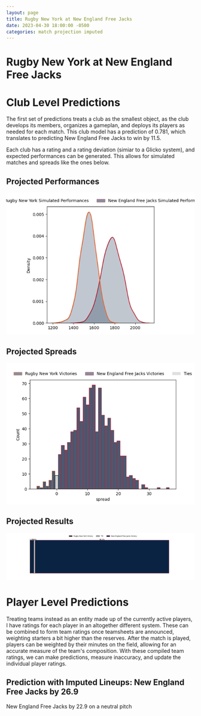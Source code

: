 ```yaml
---  
layout: page  
title: Rugby New York at New England Free Jacks  
date: 2023-04-30 18:00:00 -0500  
categories: match projection imputed  
---
```

# Rugby New York at New England Free Jacks

# Club Level Predictions


The first set of predictions treats a club as the smallest object, as the club develops its members, organizes a gameplan, and deploys its players as needed for each match. This club model has a prediction of 0.781, which translates to predicting New England Free Jacks to win by 11.5.

Each club has a rating and a rating deviation (simiar to a Glicko system), and expected performances can be generated. This allows for simulated matches and spreads like the ones below.
## Projected Performances


![Projected Performances](plots/performances_2023-04-30-NewEnglandFreeJacks-RugbyNewYork.png)
## Projected Spreads


![Projected Spreads](plots/spreads_2023-04-30-NewEnglandFreeJacks-RugbyNewYork.png)
## Projected Results


![Projected Results](plots/resultbar_2023-04-30-NewEnglandFreeJacks-RugbyNewYork.png)
# Player Level Predictions


Treating teams instead as an entity made up of the currently active players, I have ratings for each player in an altogether different system. These can be combined to form team ratings once teamsheets are announced, weighting starters a bit higher than the reserves. After the match is played, players can be weighted by their minutes on the field, allowing for an accurate measure of the team's composition. With these compiled team ratings, we can make predictions, measure inaccuracy, and update the individual player ratings.
## Prediction with Imputed Lineups: New England Free Jacks by 26.9


New England Free Jacks by 22.9 on a neutral pitch

